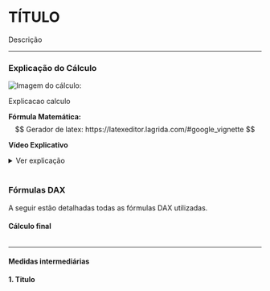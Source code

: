# **TÍTULO**  
Descrição

---

### **Explicação do Cálculo**  
![Imagem do cálculo: ](link_img)

Explicacao calculo 

**Fórmula Matemática:**  
$$
Gerador de latex: https://latexeditor.lagrida.com/#google_vignette
$$



**Vídeo Explicativo**

<details>
  <summary>Ver explicação</summary>
  
PEGAR_FRAME_YOUTUBE
</details>
</br>


### **Fórmulas DAX**
A seguir estão detalhadas todas as fórmulas DAX utilizadas.


#### **Cálculo final**  
```dax

```

---
#### **Medidas intermediárias**  
**1. Titulo**  

```dax

```


